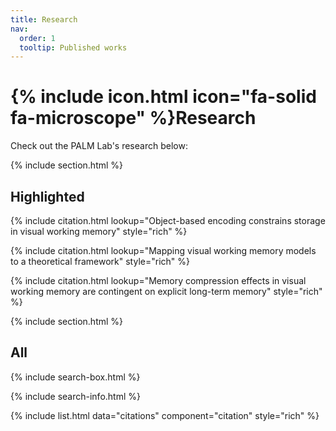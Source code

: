```yaml
---
title: Research
nav:
  order: 1
  tooltip: Published works
---
```


# {% include icon.html icon="fa-solid fa-microscope" %}Research

Check out the PALM Lab's research below:

{% include section.html %}

## Highlighted

{% include citation.html lookup="Object-based encoding constrains storage in visual working memory" style="rich" %}

{% include citation.html lookup="Mapping visual working memory models to a theoretical framework" style="rich" %}

{% include citation.html lookup="Memory compression effects in visual working memory are contingent on explicit long-term memory" style="rich" %}

{% include section.html %}

## All

{% include search-box.html %}

{% include search-info.html %}

{% include list.html data="citations" component="citation" style="rich" %}

